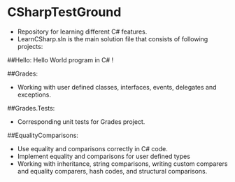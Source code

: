 # CSharpTestGround
- Repository for learning different C# features.
- LearnCSharp.sln is the main solution file that consists of following projects:

##Hello:
Hello World program in C# !

##Grades:
- Working with user defined classes, interfaces, events, delegates and exceptions.

##Grades.Tests:
- Corresponding unit tests for Grades project.

##EqualityComparisons:
- Use equality and comparisons correctly in C# code.
- Implement equality and comparisons for user defined types
- Working with inheritance, string comparisons, writing custom comparers and equality comparers, hash codes, and structural comparisons.